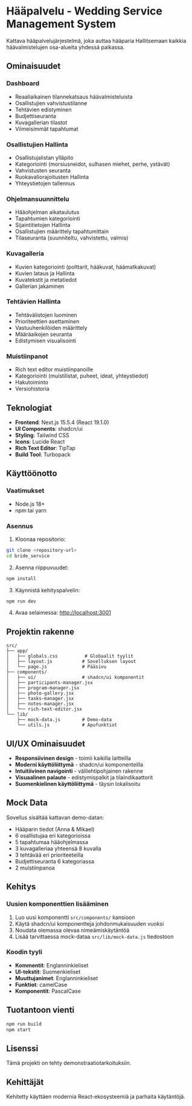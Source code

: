 # Hääpalvelu - Wedding Service Management System

Kattava hääpalvelujärjestelmä, joka auttaa hääparia Hallitsemaan kaikkia häävalmistelujen osa-alueita yhdessä paikassa.

## Ominaisuudet

### Dashboard
- Reaaliaikainen tilannekatsaus häävalmisteluista
- Osallistujien vahvistustilanne
- Tehtävien edistyminen
- Budjettiseuranta
- Kuvagallerian tilastot
- Viimeisimmät tapahtumat

### Osallistujien Hallinta
- Osallistujalistan ylläpito
- Kategoriointi (morsiusneidot, sulhasen miehet, perhe, ystävät)
- Vahvistusten seuranta
- Ruokavaliorajoitusten Hallinta
- Yhteystietojen tallennus

### Ohjelmansuunnittelu
- Hääohjelman aikataulutus
- Tapahtumien kategoriointi
- Sijaintitietojen Hallinta
- Osallistujien määrittely tapahtumittain
- Tilaseuranta (suunniteltu, vahvistettu, valmis)

### Kuvagalleria
- Kuvien kategoriointi (polttarit, hääkuvat, häämatkakuvat)
- Kuvien lataus ja Hallinta
- Kuvatekstit ja metatiedot
- Gallerian jakaminen

### Tehtävien Hallinta
- Tehtävälistojen luominen
- Prioriteettien asettaminen
- Vastuuhenkilöiden määrittely
- Määräaikojen seuranta
- Edistymisen visualisointi

### Muistiinpanot
- Rich text editor muistiinpanoille
- Kategoriointi (muistilistat, puheet, ideat, yhteystiedot)
- Hakutoiminto
- Versiohistoria

## Teknologiat

- **Frontend**: Next.js 15.5.4 (React 19.1.0)
- **UI Components**: shadcn/ui
- **Styling**: Tailwind CSS
- **Icons**: Lucide React
- **Rich Text Editor**: TipTap
- **Build Tool**: Turbopack

## Käyttöönotto

### Vaatimukset
- Node.js 18+ 
- npm tai yarn

### Asennus

1. Kloonaa repositorio:
```bash
git clone <repository-url>
cd bride_service
```

2. Asenna riippuvuudet:
```bash
npm install
```

3. Käynnistä kehityspalvelin:
```bash
npm run dev
```

4. Avaa selaimessa: [http://localhost:3001](http://localhost:3001)

## Projektin rakenne

```
src/
├── app/
│   ├── globals.css          # Globaalit tyylit
│   ├── layout.js           # Sovelluksen layout
│   └── page.js             # Pääsivu
├── components/
│   ├── ui/                 # shadcn/ui komponentit
│   ├── participants-manager.jsx
│   ├── program-manager.jsx
│   ├── photo-gallery.jsx
│   ├── tasks-manager.jsx
│   ├── notes-manager.jsx
│   └── rich-text-editor.jsx
└── lib/
    ├── mock-data.js        # Demo-data
    └── utils.js            # Apufunktiot
```

## UI/UX Ominaisuudet

- **Responsiivinen design** - toimii kaikilla laitteilla
- **Moderni käyttöliittymä** - shadcn/ui komponenteilla
- **Intuitiivinen navigointi** - välilehtipohjainen rakenne
- **Visuaalinen palaute** - edistymispalkit ja tilaindikaattorit
- **Suomenkielinen käyttöliittymä** - täysin lokalisoitu

## Mock Data

Sovellus sisältää kattavan demo-datan:
- Hääparin tiedot (Anna & Mikael)
- 6 osallistujaa eri kategorioissa
- 5 tapahtumaa hääohjelmassa
- 3 kuvagalleriaa yhteensä 8 kuvalla
- 3 tehtävää eri prioriteeteilla
- Budjettiseuranta 6 kategoriassa
- 2 muistiinpanoa

## Kehitys

### Uusien komponenttien lisääminen

1. Luo uusi komponentti `src/components/` kansioon
2. Käytä shadcn/ui komponentteja johdonmukaisuuden vuoksi
3. Noudata olemassa olevaa nimeämiskäytäntöä
4. Lisää tarvittaessa mock-dataa `src/lib/mock-data.js` tiedostoon

### Koodin tyyli

- **Kommentit**: Englanninkieliset
- **UI-tekstit**: Suomenkieliset
- **Muuttujanimet**: Englanninkieliset
- **Funktiot**: camelCase
- **Komponentit**: PascalCase

## Tuotantoon vienti

```bash
npm run build
npm start
```

## Lisenssi

Tämä projekti on tehty demonstraatiotarkoituksiin.

## Kehittäjät

Kehitetty käyttäen modernia React-ekosysteemiä ja parhaita käytäntöjä.
